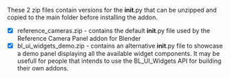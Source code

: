 These 2 zip files contain versions for the __init__.py that can be unzipped and copied to the main folder before installing the addon.

- [x] reference_cameras.zip - contains the default __init__.py file used by the Reference Camera Panel addon for Blender
- [x] bl_ui_widgets_demo.zip - contains an alternative __init__.py file to showcase a demo panel displaying all the available widget components.  It may be usefull for people that intends to use the BL_UI_Widgets API for building their own addons. 
